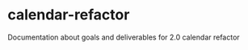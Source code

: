 calendar-refactor
=================

Documentation about goals and deliverables for 2.0 calendar refactor
